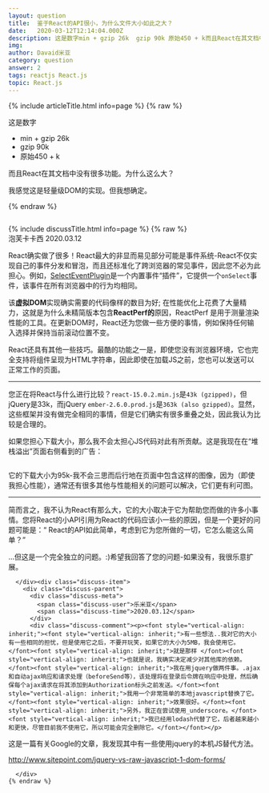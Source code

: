 ```yaml
---
layout: question
title:  鉴于React的API很小，为什么文件大小如此之大？
date:   2020-03-12T12:14:04.000Z
description: 这是数字min + gzip 26k  gzip 90k 原始450 + k而且React在其文档中没有很多功能。为什么这么大？我感觉...
img: 
author: Davaid米亚
category: question
answer: 2
tags: reactjs React.js
topic: React.js
---
```

<div class="article-root">
  <div class="article">
    {% include articleTitle.html info=page %}
    {% raw %}
    <div class="article-content"><p><font style="vertical-align: inherit;"><font style="vertical-align: inherit;">这是数字</font></font></p>

<ul>
<li><font style="vertical-align: inherit;"><font style="vertical-align: inherit;">min + gzip 26k  </font></font></li>
<li><font style="vertical-align: inherit;"><font style="vertical-align: inherit;">gzip 90k </font></font></li>
<li><font style="vertical-align: inherit;"><font style="vertical-align: inherit;">原始450 + k</font></font></li>
</ul>

<p><font style="vertical-align: inherit;"><font style="vertical-align: inherit;">而且React在其文档中没有很多功能。</font><font style="vertical-align: inherit;">为什么这么大？</font></font></p>

<p><font style="vertical-align: inherit;"><font style="vertical-align: inherit;">我感觉这是轻量级DOM的实现。</font><font style="vertical-align: inherit;">但我想确定。</font></font></p></div>
    {% endraw %}
  </div>
  <p style="height: 0;width:0;overflow: hidden;"> 第1302篇《鉴于React的API很小，为什么文件大小如此之大？》来自Winter(https://github.com/aiyld/aiyld.github.io)的站点</p>
  <div class="discuss-wrapper">
    {% include discussTitle.html info=page %}
    {% raw %}
    <div class="discuss-item">
        <div class="discuss-parent">
          <div class="discuss-meta">
            <span class="discuss-user">泡芙卡卡西</span>
            <span class="discuss-time">2020.03.12</span>
          </div>
          <div class="discuss-comment"><p><font style="vertical-align: inherit;"><font style="vertical-align: inherit;">React确实做了很多！</font><font style="vertical-align: inherit;">React最大的非显而易见部分可能是事件系统-React不仅实现自己的事件分发和冒泡，而且还标准化了跨浏览器的常见事件，因此您不必为此担心。</font><font style="vertical-align: inherit;">例如，</font></font><a href="https://github.com/facebook/react/blob/28eddd16700d5c086c6235b3be9c1674a2fa3a4a/src/eventPlugins/SelectEventPlugin.js" rel="noreferrer"><font style="vertical-align: inherit;"><font style="vertical-align: inherit;">SelectEventPlugin</font></font></a><font style="vertical-align: inherit;"><font style="vertical-align: inherit;">是一个内置事件“插件”，它提供一个</font></font><code>onSelect</code><font style="vertical-align: inherit;"><font style="vertical-align: inherit;">事件，</font><font style="vertical-align: inherit;">该</font><font style="vertical-align: inherit;">事件在所有浏览器中的行为均相同。</font></font></p>

<p><font style="vertical-align: inherit;"><font style="vertical-align: inherit;">该</font></font><strong><font style="vertical-align: inherit;"><font style="vertical-align: inherit;">虚拟DOM</font></font></strong><font style="vertical-align: inherit;"><font style="vertical-align: inherit;">实现确实需要的代码像样的数目为好; </font><font style="vertical-align: inherit;">在性能优化上花费了大量精力，这就是为什么未精简版本包含</font></font><strong><font style="vertical-align: inherit;"><font style="vertical-align: inherit;">ReactPerf的</font></font></strong><font style="vertical-align: inherit;"><font style="vertical-align: inherit;">原因，ReactPerf </font><font style="vertical-align: inherit;">是用于测量渲染性能的工具。</font><font style="vertical-align: inherit;">在更新DOM时，React还为您做一些方便的事情，例如保持任何输入选择并保持当前滚动位置不变。</font></font></p>

<p><font style="vertical-align: inherit;"><font style="vertical-align: inherit;">React还具有其他一些技巧。</font><font style="vertical-align: inherit;">最酷的功能之一是，即使您没有浏览器环境，它也完全支持将组件呈现为HTML字符串，因此即使在加载JS之前，您也可以发送可以正常工作的页面。</font></font></p>

<hr>

<p><font style="vertical-align: inherit;"><font style="vertical-align: inherit;">您正在将React与什么进行比较？</font></font><code>react-15.0.2.min.js</code><font style="vertical-align: inherit;"><font style="vertical-align: inherit;">是</font></font><code>43k (gzipped)</code><font style="vertical-align: inherit;"><font style="vertical-align: inherit;">，但jQuery是33k，而jQuery </font></font><code>ember-2.6.0.prod.js</code><font style="vertical-align: inherit;"><font style="vertical-align: inherit;">是</font></font><code>363k (also gzipped)</code><font style="vertical-align: inherit;"><font style="vertical-align: inherit;">。</font><font style="vertical-align: inherit;">显然，这些框架并没有做完全相同的事情，但是它们确实有很多重叠之处，因此我认为比较是合理的。</font></font></p>

<p><font style="vertical-align: inherit;"><font style="vertical-align: inherit;">如果您担心下载大小，那么我不会太担心JS代码对此有所贡献。</font><font style="vertical-align: inherit;">这是我现在在“堆栈溢出”页面右侧看到的广告：</font></font></p>

<p><img src="https://static.adzerk.net/Advertisers/9ab0362823a548228a99dd813b6c6f37.png" alt=""></p>

<p><font style="vertical-align: inherit;"><font style="vertical-align: inherit;">它的下载大小为95k-我不会三思而后行地在页面中包含这样的图像，因为（即使我担心性能），通常还有很多其他与性能相关的问题可以解决，它们更有利可图。</font></font></p>

<hr>

<p><font style="vertical-align: inherit;"><font style="vertical-align: inherit;">简而言之，我不认为React有那么大，它的大小取决于它为帮助您而做的许多小事情。</font><font style="vertical-align: inherit;">您将React的小API引用为React的代码应该小一些的原因，但是一个更好的问题可能是：“ React的API如此简单，考虑到它为您所做的一切，它怎么能这么简单？”</font></font></p>

<p><font style="vertical-align: inherit;"><font style="vertical-align: inherit;">…但这是一个完全独立的问题。</font><font style="vertical-align: inherit;">:)希望我回答了您的问题-如果没有，我很乐意扩展。</font></font></p></div>
        </div>
        
      </div><div class="discuss-item">
        <div class="discuss-parent">
          <div class="discuss-meta">
            <span class="discuss-user">乐米亚</span>
            <span class="discuss-time">2020.03.12</span>
          </div>
          <div class="discuss-comment"><p><font style="vertical-align: inherit;"><font style="vertical-align: inherit;">有一些想法..我对它的大小有一些相同的担忧，但是使用它之后，不要开玩笑，如果它的大小为5MB，我会使用它。</font><font style="vertical-align: inherit;">就是那样 </font><font style="vertical-align: inherit;">也就是说，我确实决定减少对其他库的依赖。</font><font style="vertical-align: inherit;">我在用jquery做两件事。.ajax和自动ajax响应和请求处理（beforeSend等），该处理将在登录后令牌在响应中处理，然后确保每个ajax请求在将其添加到Authorization标头之前发送。</font><font style="vertical-align: inherit;">我用一个非常简单的本地javascript替换了它。</font><font style="vertical-align: inherit;">效果很好。</font><font style="vertical-align: inherit;">另外，我正在尝试使用_underscore。</font><font style="vertical-align: inherit;">我已经用lodash代替了它，后者越来越小和更快，尽管目前我不使用它，所以可能会完全删除它。</font></font></p>

<p><font style="vertical-align: inherit;"><font style="vertical-align: inherit;">这是一篇有关Google的文章，我发现其中有一些使用jquery的本机JS替代方法。</font></font></p>

<p><a href="http://www.sitepoint.com/jquery-vs-raw-javascript-1-dom-forms/" rel="nofollow"><font style="vertical-align: inherit;"><font style="vertical-align: inherit;">http://www.sitepoint.com/jquery-vs-raw-javascript-1-dom-forms/</font></font></a></p></div>
        </div>
        
      </div>
    {% endraw %}
  </div>
<div>
